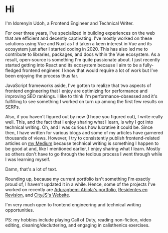 # Hi

I'm Idorenyin Udoh, a Frontend Engineer and Technical Writer.

For over three years, I've specialized in building experiences on the web that are efficient and decently captivating. I've mostly worked on these solutions using Vue and Nuxt as I'd taken a keen interest in Vue and its ecosystem just after I started coding in 2020. This has also led me to contribute to libraries, packages, and docs within the Vue ecosystem. As a result, open-source is something I'm quite passionate about. I just recently started getting into React and its ecosystem because I aim to be a fully-fledged frontend engineer. I know that would require a lot of work but I've been enjoying the process thus far.

JavaScript frameworks aside, I've gotten to realize that two aspects of frontend engineering that I enjoy are optimizing for performance and improving SEO rankings. I like to think I'm performance-obsessed and it's fulfilling to see something I worked on turn up among the first few results on SERPs.

Also, if you haven't figured out by now (I hope you figured out), I write really well. This, and the fact that I enjoy sharing what I learn, is why I got into technical writing. Oh, and I was curious how lucrative it could be. Since then, I have written for various blogs and some of my articles have garnered thousands of views. However, I try to consistently publish frontend-related articles on [my Medium](https://medium.com/@idorenyinudoh10) because technical writing is something I happen to be good at and, like I mentioned earlier, I enjoy sharing what I learn. Mostly so others don't have to go through the tedious process I went through while I was learning myself.

Damn, that's a lot of text.

Rounding up, because my current portfolio isn't something I'm exactly proud of, I haven't updated it in a while. Hence, some of the projects I've worked on recently are [Aduragbemi Abiola's portfolio](https://www.adura.design/), [Residentes en Revision](https://www.residentesenrevision.com/), and [CityJS's Website](https://cityjsconf.org/).

I'm very much open to frontend engineering and technical writing opportunities.

PS: my hobbies include playing Call of Duty, reading non-fiction, video editing, cleaning/decluttering, and engaging in calisthenics exercises.

